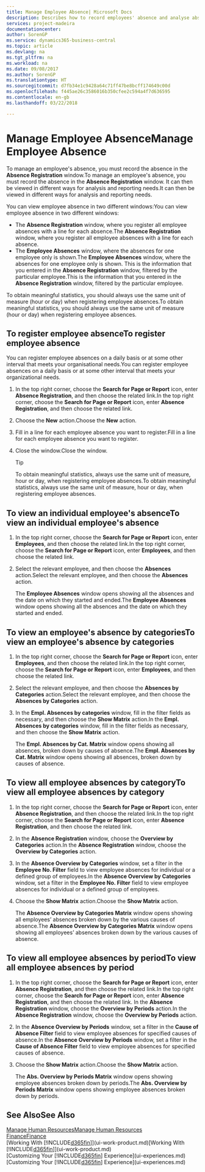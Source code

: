```yaml
---
title: Manage Employee Absence| Microsoft Docs
description: Describes how to record employees' absence and analyse absence statistics.
services: project-madeira
documentationcenter: 
author: SorenGP
ms.service: dynamics365-business-central
ms.topic: article
ms.devlang: na
ms.tgt_pltfrm: na
ms.workload: na
ms.date: 09/08/2017
ms.author: SorenGP
ms.translationtype: HT
ms.sourcegitcommit: d7fb34e1c9428a64c71ff47be8bcff174649c00d
ms.openlocfilehash: f445ae26c3586016b350cfee2c594a4f7d636595
ms.contentlocale: en-gb
ms.lasthandoff: 03/22/2018

---
```

# <a name="manage-employee-absence"></a><span data-ttu-id="43b9d-103">Manage Employee Absence</span><span class="sxs-lookup"><span data-stu-id="43b9d-103">Manage Employee Absence</span></span>
<span data-ttu-id="43b9d-104">To manage an employee's absence, you must record the absence in the **Absence Registration** window.</span><span class="sxs-lookup"><span data-stu-id="43b9d-104">To manage an employee's absence, you must record the absence in the **Absence Registration** window.</span></span> <span data-ttu-id="43b9d-105">It can then be viewed in different ways for analysis and reporting needs.</span><span class="sxs-lookup"><span data-stu-id="43b9d-105">It can then be viewed in different ways for analysis and reporting needs.</span></span>

<span data-ttu-id="43b9d-106">You can view employee absence in two different windows:</span><span class="sxs-lookup"><span data-stu-id="43b9d-106">You can view employee absence in two different windows:</span></span>

* <span data-ttu-id="43b9d-107">The **Absence Registration** window, where you register all employee absences with a line for each absence.</span><span class="sxs-lookup"><span data-stu-id="43b9d-107">The **Absence Registration** window, where you register all employee absences with a line for each absence.</span></span>
* <span data-ttu-id="43b9d-108">The **Employee Absences** window, where the absences for one employee only is shown.</span><span class="sxs-lookup"><span data-stu-id="43b9d-108">The **Employee Absences** window, where the absences for one employee only is shown.</span></span> <span data-ttu-id="43b9d-109">This is the information that you entered in the **Absence Registration** window, filtered by the particular employee.</span><span class="sxs-lookup"><span data-stu-id="43b9d-109">This is the information that you entered in the **Absence Registration** window, filtered by the particular employee.</span></span>

<span data-ttu-id="43b9d-110">To obtain meaningful statistics, you should always use the same unit of measure (hour or day) when registering employee absences.</span><span class="sxs-lookup"><span data-stu-id="43b9d-110">To obtain meaningful statistics, you should always use the same unit of measure (hour or day) when registering employee absences.</span></span>

## <a name="to-register-employee-absence"></a><span data-ttu-id="43b9d-111">To register employee absence</span><span class="sxs-lookup"><span data-stu-id="43b9d-111">To register employee absence</span></span>
<span data-ttu-id="43b9d-112">You can register employee absences on a daily basis or at some other interval that meets your organisational needs.</span><span class="sxs-lookup"><span data-stu-id="43b9d-112">You can register employee absences on a daily basis or at some other interval that meets your organizational needs.</span></span>

1. <span data-ttu-id="43b9d-113">In the top right corner, choose the **Search for Page or Report** icon, enter **Absence Registration**, and then choose the related link.</span><span class="sxs-lookup"><span data-stu-id="43b9d-113">In the top right corner, choose the **Search for Page or Report** icon, enter **Absence Registration**, and then choose the related link.</span></span>
2. <span data-ttu-id="43b9d-114">Choose the **New** action.</span><span class="sxs-lookup"><span data-stu-id="43b9d-114">Choose the **New** action.</span></span>
3. <span data-ttu-id="43b9d-115">Fill in a line for each employee absence you want to register.</span><span class="sxs-lookup"><span data-stu-id="43b9d-115">Fill in a line for each employee absence you want to register.</span></span>
4. <span data-ttu-id="43b9d-116">Close the window.</span><span class="sxs-lookup"><span data-stu-id="43b9d-116">Close the window.</span></span>

    > [!Tip]
    > <span data-ttu-id="43b9d-117">To obtain meaningful statistics, always use the same unit of measure, hour or day, when registering employee absences.</span><span class="sxs-lookup"><span data-stu-id="43b9d-117">To obtain meaningful statistics, always use the same unit of measure, hour or day, when registering employee absences.</span></span>

## <a name="to-view-an-individual-employees-absence"></a><span data-ttu-id="43b9d-118">To view an individual employee's absence</span><span class="sxs-lookup"><span data-stu-id="43b9d-118">To view an individual employee's absence</span></span>
1. <span data-ttu-id="43b9d-119">In the top right corner, choose the **Search for Page or Report** icon, enter **Employees**, and then choose the related link.</span><span class="sxs-lookup"><span data-stu-id="43b9d-119">In the top right corner, choose the **Search for Page or Report** icon, enter **Employees**, and then choose the related link.</span></span>
2. <span data-ttu-id="43b9d-120">Select the relevant employee, and then choose the **Absences** action.</span><span class="sxs-lookup"><span data-stu-id="43b9d-120">Select the relevant employee, and then choose the **Absences** action.</span></span>

    <span data-ttu-id="43b9d-121">The **Employee Absences** window opens showing all the absences and the date on which they started and ended.</span><span class="sxs-lookup"><span data-stu-id="43b9d-121">The **Employee Absences** window opens showing all the absences and the date on which they started and ended.</span></span>

## <a name="to-view-an-employees-absence-by-categories"></a><span data-ttu-id="43b9d-122">To view an employee's absence by categories</span><span class="sxs-lookup"><span data-stu-id="43b9d-122">To view an employee's absence by categories</span></span>
1. <span data-ttu-id="43b9d-123">In the top right corner, choose the **Search for Page or Report** icon, enter **Employees**, and then choose the related link.</span><span class="sxs-lookup"><span data-stu-id="43b9d-123">In the top right corner, choose the **Search for Page or Report** icon, enter **Employees**, and then choose the related link.</span></span>
2. <span data-ttu-id="43b9d-124">Select the relevant employee, and then choose the **Absences by Categories** action.</span><span class="sxs-lookup"><span data-stu-id="43b9d-124">Select the relevant employee, and then choose the **Absences by Categories** action.</span></span>
3. <span data-ttu-id="43b9d-125">In the **Empl. Absences by categories** window, fill in the filter fields as necessary, and then choose the **Show Matrix** action.</span><span class="sxs-lookup"><span data-stu-id="43b9d-125">In the **Empl. Absences by categories** window, fill in the filter fields as necessary, and then choose the **Show Matrix** action.</span></span>

    <span data-ttu-id="43b9d-126">The **Empl. Absences by Cat. Matrix** window opens showing all absences, broken down by causes of absence.</span><span class="sxs-lookup"><span data-stu-id="43b9d-126">The **Empl. Absences by Cat. Matrix** window opens showing all absences, broken down by causes of absence.</span></span>

## <a name="to-view-all-employee-absences-by-category"></a><span data-ttu-id="43b9d-127">To view all employee absences by category</span><span class="sxs-lookup"><span data-stu-id="43b9d-127">To view all employee absences by category</span></span>
1. <span data-ttu-id="43b9d-128">In the top right corner, choose the **Search for Page or Report** icon, enter **Absence Registration**, and then choose the related link.</span><span class="sxs-lookup"><span data-stu-id="43b9d-128">In the top right corner, choose the **Search for Page or Report** icon, enter **Absence Registration**, and then choose the related link.</span></span>
2. <span data-ttu-id="43b9d-129">In the **Absence Registration** window, choose the **Overview by Categories** action.</span><span class="sxs-lookup"><span data-stu-id="43b9d-129">In the **Absence Registration** window, choose the **Overview by Categories** action.</span></span>
3. <span data-ttu-id="43b9d-130">In the **Absence Overview by Categories** window, set a filter in the **Employee No. Filter** field to view employee absences for individual or a defined group of employees.</span><span class="sxs-lookup"><span data-stu-id="43b9d-130">In the **Absence Overview by Categories** window, set a filter in the **Employee No. Filter** field to view employee absences for individual or a defined group of employees.</span></span>
4. <span data-ttu-id="43b9d-131">Choose the **Show Matrix** action.</span><span class="sxs-lookup"><span data-stu-id="43b9d-131">Choose the **Show Matrix** action.</span></span>

    <span data-ttu-id="43b9d-132">The **Absence Overview by Categories Matrix** window opens showing all employees’ absences broken down by the various causes of absence.</span><span class="sxs-lookup"><span data-stu-id="43b9d-132">The **Absence Overview by Categories Matrix** window opens showing all employees’ absences broken down by the various causes of absence.</span></span>

## <a name="to-view-all-employee-absences-by-period"></a><span data-ttu-id="43b9d-133">To view all employee absences by period</span><span class="sxs-lookup"><span data-stu-id="43b9d-133">To view all employee absences by period</span></span>
1. <span data-ttu-id="43b9d-134">In the top right corner, choose the **Search for Page or Report** icon, enter **Absence Registration**, and then choose the related link.</span><span class="sxs-lookup"><span data-stu-id="43b9d-134">In the top right corner, choose the **Search for Page or Report** icon, enter **Absence Registration**, and then choose the related link.</span></span>
   <span data-ttu-id="43b9d-135">In the **Absence Registration** window, choose the **Overview by Periods** action.</span><span class="sxs-lookup"><span data-stu-id="43b9d-135">In the **Absence Registration** window, choose the **Overview by Periods** action.</span></span>
2. <span data-ttu-id="43b9d-136">In the **Absence Overview by Periods** window, set a filter in the **Cause of Absence Filter** field to view employee absences for specified causes of absence.</span><span class="sxs-lookup"><span data-stu-id="43b9d-136">In the **Absence Overview by Periods** window, set a filter in the **Cause of Absence Filter** field to view employee absences for specified causes of absence.</span></span>
3. <span data-ttu-id="43b9d-137">Choose the **Show Matrix** action.</span><span class="sxs-lookup"><span data-stu-id="43b9d-137">Choose the **Show Matrix** action.</span></span>

    <span data-ttu-id="43b9d-138">The **Abs. Overview by Periods Matrix** window opens showing employee absences broken down by periods.</span><span class="sxs-lookup"><span data-stu-id="43b9d-138">The **Abs. Overview by Periods Matrix** window opens showing employee absences broken down by periods.</span></span>

## <a name="see-also"></a><span data-ttu-id="43b9d-139">See Also</span><span class="sxs-lookup"><span data-stu-id="43b9d-139">See Also</span></span>
[<span data-ttu-id="43b9d-140">Manage Human Resources</span><span class="sxs-lookup"><span data-stu-id="43b9d-140">Manage Human Resources</span></span>](hr-manage-human-resources.md)  
[<span data-ttu-id="43b9d-141">Finance</span><span class="sxs-lookup"><span data-stu-id="43b9d-141">Finance</span></span>](finance.md)  
<span data-ttu-id="43b9d-142">[Working With [!INCLUDE[d365fin](includes/d365fin_md.md)]](ui-work-product.md)</span><span class="sxs-lookup"><span data-stu-id="43b9d-142">[Working With [!INCLUDE[d365fin](includes/d365fin_md.md)]](ui-work-product.md)</span></span>  
<span data-ttu-id="43b9d-143">[Customizing Your [!INCLUDE[d365fin](includes/d365fin_md.md)] Experience](ui-experiences.md)</span><span class="sxs-lookup"><span data-stu-id="43b9d-143">[Customizing Your [!INCLUDE[d365fin](includes/d365fin_md.md)] Experience](ui-experiences.md)</span></span>


